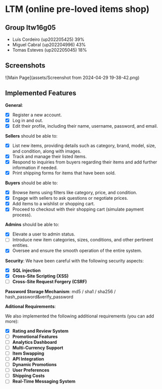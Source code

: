 # LTM (online pre-loved items shop)

## Group ltw16g05

- Luís Cordeiro (up202205425) 39%
- Miguel Cabral (up202204996) 43%
- Tomas Esteves (up202205045) 18%

## Screenshots


![Main Page](assets/Screenshot from 2024-04-29 19-38-42.png)

## Implemented Features

**General**:

- [X] Register a new account.
- [X] Log in and out.
- [X] Edit their profile, including their name, username, password, and email.

**Sellers**  should be able to:

- [X] List new items, providing details such as category, brand, model, size, and condition, along with images.
- [X] Track and manage their listed items.
- [X] Respond to inquiries from buyers regarding their items and add further information if needed.
- [X] Print shipping forms for items that have been sold.

**Buyers**  should be able to:

- [X] Browse items using filters like category, price, and condition.
- [X] Engage with sellers to ask questions or negotiate prices.
- [X] Add items to a wishlist or shopping cart.
- [X] Proceed to checkout with their shopping cart (simulate payment process).

**Admins**  should be able to:

- [X] Elevate a user to admin status.
- [ ] Introduce new item categories, sizes, conditions, and other pertinent entities.
- [X] Oversee and ensure the smooth operation of the entire system.

**Security**:
We have been careful with the following security aspects:

- [X] **SQL injection**
- [X] **Cross-Site Scripting (XSS)**
- [ ] **Cross-Site Request Forgery (CSRF)**

**Password Storage Mechanism**: md5 / sha1 / sha256 / hash_password&verify_password

**Aditional Requirements**:

We also implemented the following additional requirements (you can add more):

- [X] **Rating and Review System**
- [ ] **Promotional Features**
- [ ] **Analytics Dashboard**
- [ ] **Multi-Currency Support**
- [ ] **Item Swapping**
- [ ] **API Integration**
- [ ] **Dynamic Promotions**
- [ ] **User Preferences**
- [ ] **Shipping Costs**
- [ ] **Real-Time Messaging System**

